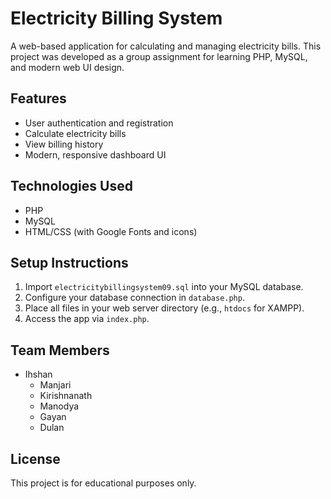 # Electricity Billing System

A web-based application for calculating and managing electricity bills. This project was developed as a group assignment for learning PHP, MySQL, and modern web UI design.

## Features
- User authentication and registration
- Calculate electricity bills
- View billing history
- Modern, responsive dashboard UI

## Technologies Used
- PHP
- MySQL
- HTML/CSS (with Google Fonts and icons)

## Setup Instructions
1. Import `electricitybillingsystem09.sql` into your MySQL database.
2. Configure your database connection in `database.php`.
3. Place all files in your web server directory (e.g., `htdocs` for XAMPP).
4. Access the app via `index.php`.

## Team Members
- Ihshan
  - Manjari
  - Kirishnanath
  - Manodya
  - Gayan
  - Dulan


## License
This project is for educational purposes only.
